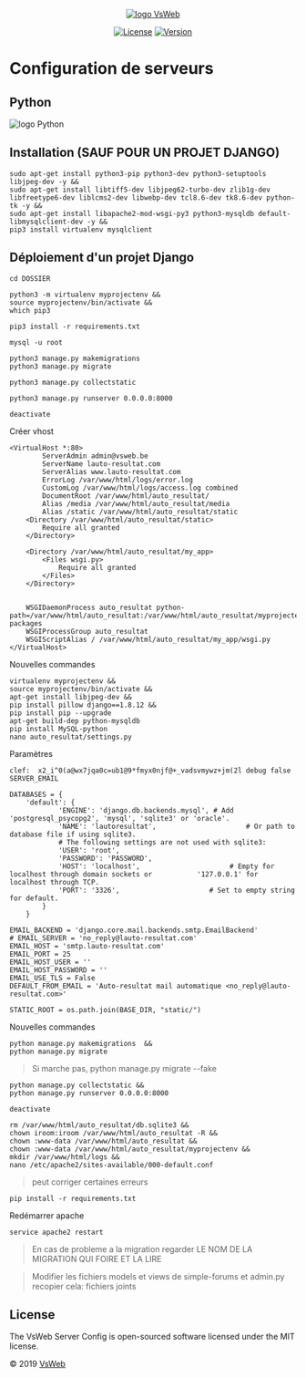 <p align="center">
    <a href="https://vsweb.be"><img src="https://vsweb.be/userfiles/images/14548837631453228685logo.png" alt="logo VsWeb"></a>
</p>

<p align="center">
    <a href="https://opensource.org/licenses/MIT" target="_blank"><img src="https://img.shields.io/badge/License-MIT-yellow.svg" alt="License"></a>
    <a href="https://github.com/jul6art/symfony-skeleton" target="_blank"><img src="https://img.shields.io/static/v1?label=stable&message=v1&color=success" alt="Version"></a>
</p>

Configuration de serveurs
=========================
Python
------

![logo Python](https://www.python.org/static/community_logos/python-logo-master-v3-TM.png "logo python")

Installation (SAUF POUR UN PROJET DJANGO)
-----------------------------------------

```console
sudo apt-get install python3-pip python3-dev python3-setuptools libjpeg-dev -y &&
sudo apt-get install libtiff5-dev libjpeg62-turbo-dev zlib1g-dev libfreetype6-dev liblcms2-dev libwebp-dev tcl8.6-dev tk8.6-dev python-tk -y &&
sudo apt-get install libapache2-mod-wsgi-py3 python3-mysqldb default-libmysqlclient-dev -y && 
pip3 install virtualenv mysqlclient
```
    
Déploiement d'un projet Django
------------------------------

```console
cd DOSSIER 

python3 -m virtualenv myprojectenv &&
source myprojectenv/bin/activate &&
which pip3

pip3 install -r requirements.txt 

mysql -u root

python3 manage.py makemigrations
python3 manage.py migrate

python3 manage.py collectstatic

python3 manage.py runserver 0.0.0.0:8000

deactivate
```
    
Créer vhost

```apacheconfig
<VirtualHost *:80>
        ServerAdmin admin@vsweb.be
        ServerName lauto-resultat.com
        ServerAlias www.lauto-resultat.com
        ErrorLog /var/www/html/logs/error.log
        CustomLog /var/www/html/logs/access.log combined
        DocumentRoot /var/www/html/auto_resultat/
        Alias /media /var/www/html/auto_resultat/media
        Alias /static /var/www/html/auto_resultat/static
    <Directory /var/www/html/auto_resultat/static>
        Require all granted
    </Directory>

    <Directory /var/www/html/auto_resultat/my_app>
        <Files wsgi.py>
            Require all granted
        </Files>
    </Directory>


    WSGIDaemonProcess auto_resultat python-path=/var/www/html/auto_resultat:/var/www/html/auto_resultat/myprojectenv/lib/python3.4/site-packages
    WSGIProcessGroup auto_resultat
    WSGIScriptAlias / /var/www/html/auto_resultat/my_app/wsgi.py
</VirtualHost>
```

Nouvelles commandes

```console
virtualenv myprojectenv &&
source myprojectenv/bin/activate &&
apt-get install libjpeg-dev &&
pip install pillow django==1.8.12 &&
pip install pip --upgrade
apt-get build-dep python-mysqldb
pip install MySQL-python
nano auto_resultat/settings.py
```
    
Paramètres

```console
clef:  x2_i^0(a@wx7jqa0c=ub1@9*fmyx0njf@+_vadsvmywz+jm(2l debug false SERVER_EMAIL

DATABASES = {
    'default': {
            'ENGINE': 'django.db.backends.mysql', # Add 'postgresql_psycopg2', 'mysql', 'sqlite3' or 'oracle'.
            'NAME': 'lautoresultat',                      # Or path to database file if using sqlite3.
            # The following settings are not used with sqlite3:
            'USER': 'root',
            'PASSWORD': 'PASSWORD',
            'HOST': 'localhost',                      # Empty for localhost through domain sockets or           '127.0.0.1' for localhost through TCP.
            'PORT': '3326',                      # Set to empty string for default.
        }
    }

EMAIL_BACKEND = 'django.core.mail.backends.smtp.EmailBackend'
# EMAIL_SERVER = 'no_reply@lauto-resultat.com' 
EMAIL_HOST = 'smtp.lauto-resultat.com'
EMAIL_PORT = 25
EMAIL_HOST_USER = ''
EMAIL_HOST_PASSWORD = ''
EMAIL_USE_TLS = False
DEFAULT_FROM_EMAIL = 'Auto-resultat mail automatique <no_reply@lauto-resultat.com>'

STATIC_ROOT = os.path.join(BASE_DIR, "static/")
```

Nouvelles commandes

```console
python manage.py makemigrations  &&    
python manage.py migrate     
```               
    
> Si marche pas, python manage.py migrate --fake

```console
python manage.py collectstatic &&
python manage.py runserver 0.0.0.0:8000

deactivate   

rm /var/www/html/auto_resultat/db.sqlite3 &&
chown iroom:iroom /var/www/html/auto_resultat -R &&
chown :www-data /var/www/html/auto_resultat &&
chown :www-data /var/www/html/auto_resultat/myprojectenv &&
mkdir /var/www/html/logs &&
nano /etc/apache2/sites-available/000-default.conf
```

> peut corriger certaines erreurs     

```console
pip install -r requirements.txt
```

Redémarrer apache

```console
service apache2 restart
```

> En cas de probleme a la migration regarder LE NOM DE LA MIGRATION QUI FOIRE ET LA LIRE

> Modifier les fichiers models et views de simple-forums   et admin.py recopier cela: fichiers joints


License
-------

The VsWeb Server Config is open-sourced software licensed under the MIT license.

&copy; 2019 [VsWeb](https://vsweb.be)
